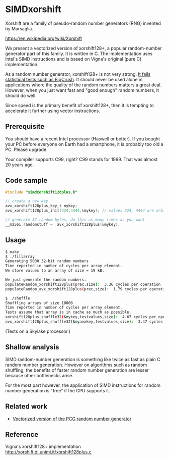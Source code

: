 # SIMDxorshift


 Xorshift are a family of pseudo-random number generators (RNG) invented by
 Marsaglia.

 https://en.wikipedia.org/wiki/Xorshift


We present   a vectorized version of xorshift128+, a popular random-number generator
part of this family. It is written in C. The implementation uses Intel's SIMD
instructions and is based on Vigna's original (pure C) implementation.

As a random number generator, xorshift128+ is not very strong. [It fails statistical
tests such as BigCrush](https://lemire.me/blog/2017/09/08/the-xorshift128-random-number-generator-fails-bigcrush/). It should never be
used alone in applications where the quality of the random numbers matters a great
deal. However, when you just want fast and "good enough" random numbers, it should
do well.

Since speed is the primary benefit of xorshift128+, then it is tempting to accelerate
it further using vector instructions.

## Prerequisite

You should have a recent Intel processor (Haswell or better). If you bought your
PC before everyone on Earth had a smartphone, it is probably too old a PC. Please
upgrade.

Your compiler supports C99, right? C99 stands for 1999. That was almost 20 years ago.

## Code sample

```C
#include "simdxorshift128plus.h"

// create a new key
avx_xorshift128plus_key_t mykey;
avx_xorshift128plus_init(324,4444,&mykey); // values 324, 4444 are arbitrary, must be non-zero

// generate 32 random bytes, do this as many times as you want
__m256i randomstuff =  avx_xorshift128plus(&mykey);
```

## Usage 

```bash
$ make
$ ./fillarray
Generating 5000 32-bit random numbers
Time reported in number of cycles per array element.
We store values to an array of size = 19 kB.

We just generate the random numbers:
populateRandom_xorshift128plus(prec,size):  3.36 cycles per operation
populateRandom_avx_xorshift128plus(prec,size):  1.79 cycles per operation

$ ./shuffle
Shuffling arrays of size 10000
Time reported in number of cycles per array element.
Tests assume that array is in cache as much as possible.
xorshift128plus_shuffle32(&mykey,testvalues,size):  4.67 cycles per operation
avx_xorshift128plus_shuffle32(&myavxkey,testvalues,size):  3.47 cycles per operation
```

(Tests on a Skylake processor.)


## Shallow analysis

SIMD random-number generation is something like twice as fast as plain C random number
generation. However on algorithms such as random shuffling, the benefits of faster random number generation
are lesser because other bottlenecks arise. 

For the most part however, the application of SIMD instructions for random number generation is "free"
if the CPU supports it.

## Related work

* [Vectorized version of the PCG random number generator](https://github.com/lemire/simdpcg)

## Reference

Vigna's xorshift128+ implementation http://xorshift.di.unimi.it/xorshift128plus.c
